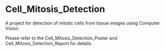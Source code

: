 # Cell_Mitosis_Detection
A project for detection of mitotic cells from tissue images using Computer Vision.

Please refer to the Cell_Mitosis_Detection_Poster and Cell_Mitosis_Detection_Report for details.
